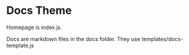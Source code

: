 # Docs Theme

Homepage is index.js. 

Docs are markdown files in the docs folder. They use templates/docs-template.js